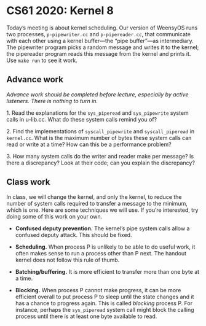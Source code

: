 CS61 2020: Kernel 8
===================

Today’s meeting is about kernel scheduling. Our version of WeensyOS runs two
processes, `p-pipewriter.cc` and `p-pipereader.cc`, that communicate with each
other using a kernel buffer—the “pipe buffer”—as intermediary. The pipewriter
program picks a random message and writes it to the kernel; the pipereader
program reads this message from the kernel and prints it. Use `make run` to
see it work.

Advance work
------------

*Advance work should be completed before lecture, especially by active
listeners. There is nothing to turn in.*

1\. Read the explanations for the `sys_piperead` and `sys_pipewrite` system
calls in u-lib.cc. What do these system calls remind you of?

2\. Find the implementations of `syscall_pipewrite` and `syscall_piperead` in
`kernel.cc`. What is the maximum number of bytes these system calls can read
or write at a time? How can this be a performance problem?

3\. How many system calls do the writer and reader make per message? Is there
a discrepancy? Look at their code; can you explain the discrepancy?

Class work
----------

In class, we will change the kernel, and only the kernel, to reduce the number
of system calls required to transfer a message to the minimum, which is one.
Here are some techniques we will use. If you’re interested, try doing some of
this work on your own.

* **Confused deputy prevention.** The kernel’s pipe system calls allow
  a confused deputy attack. This should be fixed.

* **Scheduling.** When process P is unlikely to be able to do useful work,
  it often makes sense to run a process other than P next. The handout
  kernel does not follow this rule of thumb.

* **Batching/buffering.** It is more efficient to transfer more than one byte
  at a time.

* **Blocking.** When process P cannot make progress, it can be more
  efficient overall to put process P to sleep until the state changes
  and it has a chance to progress again. This is called *blocking*
  process P. For instance, perhaps the `sys_piperead` system call
  might block the calling process until there is at least one byte
  available to read.
